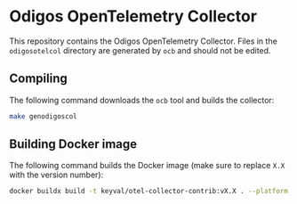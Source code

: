 # Odigos OpenTelemetry Collector

This repository contains the Odigos OpenTelemetry Collector.
Files in the `odigosotelcol` directory are generated by `ocb` and should not be edited.

## Compiling

The following command downloads the `ocb` tool and builds the collector:

```bash
make genodigoscol
```

## Building Docker image

The following command builds the Docker image (make sure to replace `X.X` with the version number):

```bash
docker buildx build -t keyval/otel-collector-contrib:vX.X . --platform linux/amd64,linux/arm64 --push
```